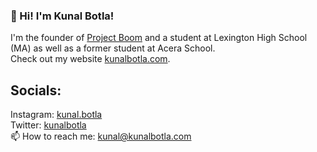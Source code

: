 ### 👋 Hi! I'm Kunal Botla!
I'm the founder of [Project Boom](https://projectboom.org) and a student at Lexington High School (MA) as well as a former student at Acera School.
<br>
Check out my website [kunalbotla.com](https://kunalbotla.com).
## Socials:
Instagram: [kunal.botla](https://www.instagram.com/kunal.botla)
<br>
Twitter: [kunalbotla](https://twitter.com/kunalbotla)
<br>
📫 How to reach me: kunal@kunalbotla.com

<!--
**kunalbotla/kunalbotla** is a ✨ _special_ ✨ repository because its `README.md` (this file) appears on your GitHub profile.

Here are some ideas to get you started:

- 🔭 I’m currently working on ...
- 🌱 I’m currently learning ...
- 👯 I’m looking to collaborate on ...
- 🤔 I’m looking for help with ...
- 💬 Ask me about ...
- 📫 How to reach me: ...
- 😄 Pronouns: ...
- ⚡ Fun fact: ...
-->
